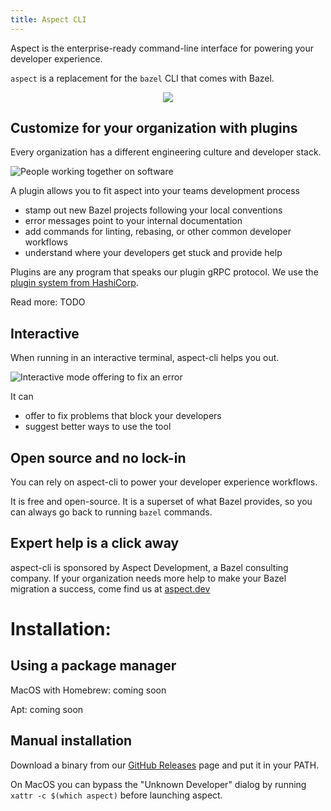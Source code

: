 ```yaml
---
title: Aspect CLI
---
```


Aspect is the enterprise-ready command-line interface for powering your developer experience.

`aspect` is a replacement for the `bazel` CLI that comes with Bazel.

<p align="center">
  <img src="/logo.png" />
</p>

## Customize for your organization with plugins

Every organization has a different engineering culture and developer stack.

![People working together on software](/people.png)

A plugin allows you to fit aspect into your teams development process
- stamp out new Bazel projects following your local conventions
- error messages point to your internal documentation
- add commands for linting, rebasing, or other common developer workflows
- understand where your developers get stuck and provide help

Plugins are any program that speaks our plugin gRPC protocol. We use the [plugin system from HashiCorp](https://github.com/hashicorp/go-plugin).

Read more: TODO

## Interactive

When running in an interactive terminal, aspect-cli helps you out.

![Interactive mode offering to fix an error](/fix_visibility.png)

It can
- offer to fix problems that block your developers
- suggest better ways to use the tool

## Open source and no lock-in

You can rely on aspect-cli to power your developer experience workflows.

It is free and open-source. It is a superset of what Bazel provides,
so you can always go back to running `bazel` commands.

## Expert help is a click away

aspect-cli is sponsored by Aspect Development, a Bazel consulting company.
If your organization needs more help to make your Bazel migration a success,
come find us at [aspect.dev](https://aspect.dev)

# Installation:

## Using a package manager

MacOS with Homebrew: coming soon

Apt: coming soon

## Manual installation

Download a binary from our [GitHub Releases] page and put it in your PATH.

On MacOS you can bypass the "Unknown Developer" dialog by running
`xattr -c $(which aspect)` before launching aspect.

[Bazel]: http://bazel.build
[GitHub Releases]: https://github.com/aspect-dev/aspect-cli/releases
